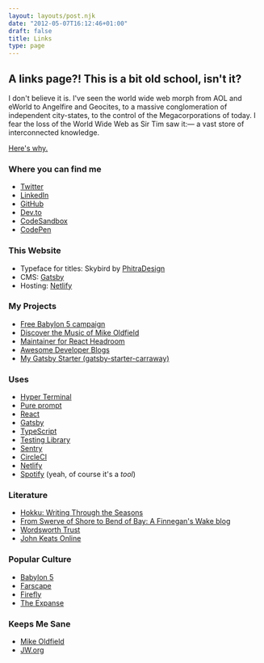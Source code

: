 ```yaml
---
layout: layouts/post.njk
date: "2012-05-07T16:12:46+01:00"
draft: false
title: Links
type: page
---
```


## A links page?! This is a bit old school, isn't it?

I don't believe it is. I've seen the world wide web morph from AOL and eWorld to Angelfire and Geocites, to a massive conglomeration of independent city-states, to the control of the Megacorporations of today. I fear the loss of the World Wide Web as Sir Tim saw it:— a vast store of interconnected knowledge.

[Here's why.](https://medium.com/matter/the-web-we-have-to-save-2eb1fe15a426)


### Where you can find me

- [Twitter](https://twitter.com/muzzlehatch_)
- [LinkedIn](https://www.linkedin.com/in/benjaminread1980/)
- [GitHub](https://github.com/endymion1818/)
- [Dev.to](https://dev.to/endymion1818)
- [CodeSandbox](https://codesandbox.io/u/endymion1818)
- [CodePen](https://codepen.io/endymion1818)

### This Website

- Typeface for titles: Skybird by [PhitraDesign](http://phitradesign-fonts.com/)
- CMS: [Gatsby](http://gatsbyjs.org)
- Hosting: [Netlify](https://www.netlify.com)

### My Projects
- [Free Babylon 5 campaign](https://freebabylon5.com)
- [Discover the Music of Mike Oldfield](https://discovermikeoldfield.info)
- [Maintainer for React Headroom](https://github.com/KyleAMathews/react-headroom/)
- [Awesome Developer Blogs](https://github.com/endymion1818/awesome-developer-blogs)
- [My Gatsby Starter (gatsby-starter-carraway)](https://www.gatsbyjs.org/starters/endymion1818/gatsby-starter-carraway/)

### Uses
- [Hyper Terminal](https://hyper.is)
- [Pure prompt](https://github.com/sindresorhus/pure)
- [React](https://reactjs.org/)
- [Gatsby](https://www.gatsbyjs.org/)
- [TypeScript](https://www.typescriptlang.org)
- [Testing Library](https://testing-library.com/react/)
- [Sentry](https://sentry.io/welcome/)
- [CircleCI](http://circleci.com)
- [Netlify](http://netlify.com)
- [Spotify](https://www.spotify.com/uk/) (yeah, of course it's a _tool_)

### Literature
- [Hokku: Writing Through the Seasons](http://github.com)
- [From Swerve of Shore to Bend of Bay: A Finnegan's Wake blog](http://peterchrisp.blogspot.com)
- [Wordsworth Trust](https://wordsworth.org.uk)
- [John Keats Online](http://john-keats.com)

### Popular Culture
- [Babylon 5](http://freebabylon5.com)
- [Farscape](http://www.farscapeworld.com)
- [Firefly](http://browncoats.com)
- [The Expanse](https://theexpanselives.com)

### Keeps Me Sane
- [Mike Oldfield](http://mikeoldfieldofficial.com)
- [JW.org](https://www.jw.org)
